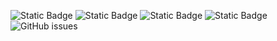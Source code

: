 ![Static Badge](https://img.shields.io/badge/blacklists-60-000000) ![Static Badge](https://img.shields.io/badge/blacklisted-2985168-cc0000) ![Static Badge](https://img.shields.io/badge/whitelisted-2243-00CC00) ![Static Badge](https://img.shields.io/badge/streaming_blacklist-28107-000000) ![GitHub issues](https://img.shields.io/github/issues/fabriziosalmi/blacklists)
